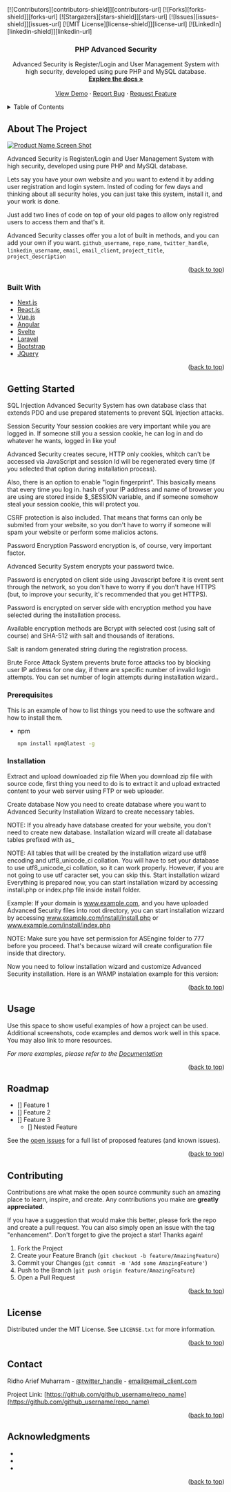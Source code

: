<div id="top"></div>
[![Contributors][contributors-shield]][contributors-url]
[![Forks][forks-shield]][forks-url]
[![Stargazers][stars-shield]][stars-url]
[![Issues][issues-shield]][issues-url]
[![MIT License][license-shield]][license-url]
[![LinkedIn][linkedin-shield]][linkedin-url]



<!-- PROJECT LOGO -->
<br />


<h3 align="center">PHP Advanced Security</h3>

  <p align="center">
    Advanced Security is Register/Login and User Management System with high security, developed using pure PHP and MySQL database.
    <br />
    <a href="https://github.com/ridhoariefmuharram"><strong>Explore the docs »</strong></a>
    <br />
    <br />
    <a href="https://github.com/ridhoariefmuharram">View Demo</a>
    ·
    <a href="https://github.com/ridhoariefmuharram">Report Bug</a>
    ·
    <a href="https://github.com/ridhoariefmuharram">Request Feature</a>
  </p>
</div>



<!-- TABLE OF CONTENTS -->
<details>
  <summary>Table of Contents</summary>
  <ol>
    <li>
      <a href="#about-the-project">About The Project</a>
      <ul>
        <li><a href="#built-with">Built With</a></li>
      </ul>
    </li>
    <li>
      <a href="#getting-started">Getting Started</a>
      <ul>
        <li><a href="#prerequisites">Prerequisites</a></li>
        <li><a href="#installation">Installation</a></li>
      </ul>
    </li>
    <li><a href="#usage">Usage</a></li>
    <li><a href="#roadmap">Roadmap</a></li>
    <li><a href="#contributing">Contributing</a></li>
    <li><a href="#license">License</a></li>
    <li><a href="#contact">Contact</a></li>
    <li><a href="#acknowledgments">Acknowledgments</a></li>
  </ol>
</details>



<!-- ABOUT THE PROJECT -->
## About The Project

[![Product Name Screen Shot][product-screenshot]](https://example.com)

Advanced Security is Register/Login and User Management System with high security, developed using pure PHP and MySQL database.

Lets say you have your own website and you want to extend it by adding user registration and login system. Insted of coding for few days and thinking about all security holes, you can just take this system, install it, and your work is done.

Just add two lines of code on top of your old pages to allow only registred users to access them and that's it. 

Advanced Security classes offer you a lot of built in methods, and you can add your own if you want. `github_username`, `repo_name`, `twitter_handle`, `linkedin_username`, `email`, `email_client`, `project_title`, `project_description`

<p align="right">(<a href="#top">back to top</a>)</p>



### Built With

* [Next.js](https://nextjs.org/)
* [React.js](https://reactjs.org/)
* [Vue.js](https://vuejs.org/)
* [Angular](https://angular.io/)
* [Svelte](https://svelte.dev/)
* [Laravel](https://laravel.com)
* [Bootstrap](https://getbootstrap.com)
* [JQuery](https://jquery.com)

<p align="right">(<a href="#top">back to top</a>)</p>



<!-- GETTING STARTED -->
## Getting Started

SQL Injection
Advanced Security System has own database class that extends PDO and use prepared statements to prevent SQL Injection attacks.

Session Security
Your session cookies are very important while you are logged in. If someone still you a session cookie, he can log in and do whatever he wants, logged in like you!

Advanced Security creates secure, HTTP only cookies, whitch can't be accessed via JavaScript and session Id will be regenerated every time (if you selected that option during installation process).

Also, there is an option to enable "login fingerprint". This basically means that every time you log in. hash of your IP address and name of browser you are using are stored inside $_SESSION variable, and if someone somehow steal your session cookie, this will protect you.

CSRF protection is also included. That means that forms can only be submited from your website, so you don't have to worry if someone will spam your website or perform some malicios actons.

Password Encryption
Password encryption is, of course, very important factor. 

Advanced Security System encrypts your password twice.

Password is encrypted on client side using Javascript before it is event sent through the network, so you don't have to worry if you don't have HTTPS (but, to improve your security, it's recommended that you get HTTPS).

Password is encrypted on server side with encryption method you have selected during the installation process. 

Available encryption methods are Bcrypt with selected cost (using salt of course) and SHA-512 with salt and thousands of iterations. 

Salt is random generated string during the registration process.

Brute Force Attack
System prevents brute force attacks too by blocking user IP address for one day, if there are specific number of invalid login attempts. You can set number of login attempts during installation wizard..

### Prerequisites

This is an example of how to list things you need to use the software and how to install them.
* npm
  ```sh
  npm install npm@latest -g
  ```

### Installation

Extract and upload downloaded zip file
When you download zip file with source code, first thing you need to do is to extract it and upload extracted content to your web server using FTP or web uploader.
 
Create database
Now you need to create database where you want to Advanced Security Installation Wizard to create necessary tables.
 
NOTE: If you already have database created for your website, you don't need to create new database. Installation wizard will create all database tables prefixed with as_
 
NOTE: All tables that will be created by the installation wizard use utf8 encoding and utf8_unicode_ci collation. You will have to set your database to use utf8_unicode_ci collation, so it can work properly.  However, if you are not going to use utf caracter set, you can skip this.
Start installation wizard
Everything is prepared now, you can start installation wizard by accessing install.php or index.php file inside install folder. 
 
Example: If your domain is www.example.com, and you have uploaded Advanced Security files into root directory, you can start installation wizzard by accessing www.example.com/install/install.php or  www.example.com/install/index.php 
 
NOTE: Make sure you have set permission for ASEngine folder to 777 before you proceed. That's because wizard will create configuration file inside that directory.
 
Now you need to follow installation wizard and customize Advanced Security installation. Here is an WAMP instalation example for this version:

<p align="right">(<a href="#top">back to top</a>)</p>



<!-- USAGE EXAMPLES -->
## Usage

Use this space to show useful examples of how a project can be used. Additional screenshots, code examples and demos work well in this space. You may also link to more resources.

_For more examples, please refer to the [Documentation](https://example.com)_

<p align="right">(<a href="#top">back to top</a>)</p>



<!-- ROADMAP -->
## Roadmap

- [] Feature 1
- [] Feature 2
- [] Feature 3
    - [] Nested Feature

See the [open issues](https://github.com/github_username/repo_name/issues) for a full list of proposed features (and known issues).

<p align="right">(<a href="#top">back to top</a>)</p>



<!-- CONTRIBUTING -->
## Contributing

Contributions are what make the open source community such an amazing place to learn, inspire, and create. Any contributions you make are **greatly appreciated**.

If you have a suggestion that would make this better, please fork the repo and create a pull request. You can also simply open an issue with the tag "enhancement".
Don't forget to give the project a star! Thanks again!

1. Fork the Project
2. Create your Feature Branch (`git checkout -b feature/AmazingFeature`)
3. Commit your Changes (`git commit -m 'Add some AmazingFeature'`)
4. Push to the Branch (`git push origin feature/AmazingFeature`)
5. Open a Pull Request

<p align="right">(<a href="#top">back to top</a>)</p>



<!-- LICENSE -->
## License

Distributed under the MIT License. See `LICENSE.txt` for more information.

<p align="right">(<a href="#top">back to top</a>)</p>



<!-- CONTACT -->
## Contact

Ridho Arief Muharram - [@twitter_handle](https://twitter.com/twitter_handle) - email@email_client.com

Project Link: [https://github.com/github_username/repo_name](https://github.com/github_username/repo_name)

<p align="right">(<a href="#top">back to top</a>)</p>



<!-- ACKNOWLEDGMENTS -->
## Acknowledgments

* []()
* []()
* []()

<p align="right">(<a href="#top">back to top</a>)</p>



<!-- MARKDOWN LINKS & IMAGES -->
<!-- https://www.markdownguide.org/basic-syntax/#reference-style-links -->
[contributors-shield]: https://img.shields.io/github/contributors/github_username/repo_name.svg?style=for-the-badge
[contributors-url]: https://github.com/github_username/repo_name/graphs/contributors
[forks-shield]: https://img.shields.io/github/forks/github_username/repo_name.svg?style=for-the-badge
[forks-url]: https://github.com/github_username/repo_name/network/members
[stars-shield]: https://img.shields.io/github/stars/github_username/repo_name.svg?style=for-the-badge
[stars-url]: https://github.com/github_username/repo_name/stargazers
[issues-shield]: https://img.shields.io/github/issues/github_username/repo_name.svg?style=for-the-badge
[issues-url]: https://github.com/github_username/repo_name/issues
[license-shield]: https://img.shields.io/github/license/github_username/repo_name.svg?style=for-the-badge
[license-url]: https://github.com/github_username/repo_name/blob/master/LICENSE.txt
[linkedin-shield]: https://img.shields.io/badge/-LinkedIn-black.svg?style=for-the-badge&logo=linkedin&colorB=555
[linkedin-url]: https://linkedin.com/in/linkedin_username
[product-screenshot]: images/screenshot.png

